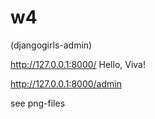 ﻿# w4
(djangogirls-admin)

http://127.0.0.1:8000/
Hello, Viva!

http://127.0.0.1:8000/admin

see png-files
